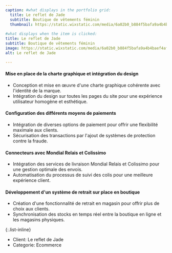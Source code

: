 ```yaml
---
caption: #what displays in the portfolio grid:
  title: Le reflet de Jade
  subtitle: Boutique de vêtements féminin
  thumbnail: https://static.wixstatic.com/media/6a02b0_b884f5bafa9a4b4baef4af85b07d4773~mv2.jpg/v1/fill/w_362,h_275,al_c,q_80,usm_0.66_1.00_0.01,enc_auto/8868A968-44CB-4FA6-A1CA-910A4C510F40_edited.jpg
  
#what displays when the item is clicked:
title: Le reflet de Jade
subtitle: Boutique de vêtements féminin
image: https://static.wixstatic.com/media/6a02b0_b884f5bafa9a4b4baef4af85b07d4773~mv2.jpg/v1/fill/w_362,h_275,al_c,q_80,usm_0.66_1.00_0.01,enc_auto/8868A968-44CB-4FA6-A1CA-910A4C510F40_edited.jpg
alt: Le reflet de Jade

---
```


#### Mise en place de la charte graphique et intégration du design
- Conception et mise en œuvre d'une charte graphique cohérente avec l'identité de la marque.
- Intégration du design sur toutes les pages du site pour une expérience utilisateur homogène et esthétique.

#### Configuration des différents moyens de paiements
- Intégration de diverses options de paiement pour offrir une flexibilité maximale aux clients.
- Sécurisation des transactions par l'ajout de systèmes de protection contre la fraude.

#### Connecteurs avec Mondial Relais et Colissimo
- Intégration des services de livraison Mondial Relais et Colissimo pour une gestion optimale des envois.
- Automatisation du processus de suivi des colis pour une meilleure expérience client.

#### Développement d'un système de retrait sur place en boutique
- Création d'une fonctionnalité de retrait en magasin pour offrir plus de choix aux clients.
- Synchronisation des stocks en temps réel entre la boutique en ligne et les magasins physiques.

{:.list-inline}
- Client: Le reflet de Jade
- Categorie: Ecommerce